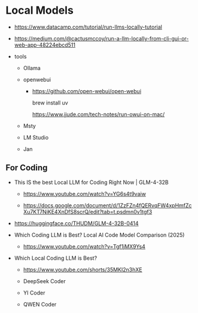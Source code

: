 # Local Models

*   https://www.datacamp.com/tutorial/run-llms-locally-tutorial

*   https://medium.com/@cactusmccoy/run-a-llm-locally-from-cli-gui-or-web-app-48224ebcd511

*   tools

    *   Ollama

    *   openwebui

        *   https://github.com/open-webui/open-webui

            brew install uv

            https://www.jjude.com/tech-notes/run-owui-on-mac/

            

    *   Msty

    *   LM Studio

    *   Jan

## For Coding

*   This IS the best Local LLM for Coding Right Now | GLM-4-32B

    *   https://www.youtube.com/watch?v=YG6s4t9vaiw

    *   https://docs.google.com/document/d/1ZzFZn4fQERvqFW4xpHmfZcXu7KT7NiKE4XnDfS8scrQ/edit?tab=t.psdmn0v1tgf3

*   https://huggingface.co/THUDM/GLM-4-32B-0414

*   Which Coding LLM is Best? Local AI Code Model Comparison (2025)

    *   https://www.youtube.com/watch?v=Tgf1jMX9Ys4

*   Which Local Coding LLM is Best?

    *   https://www.youtube.com/shorts/35MKI2n3hXE

    *   DeepSeek Coder

    *   YI Coder

    *   QWEN Coder